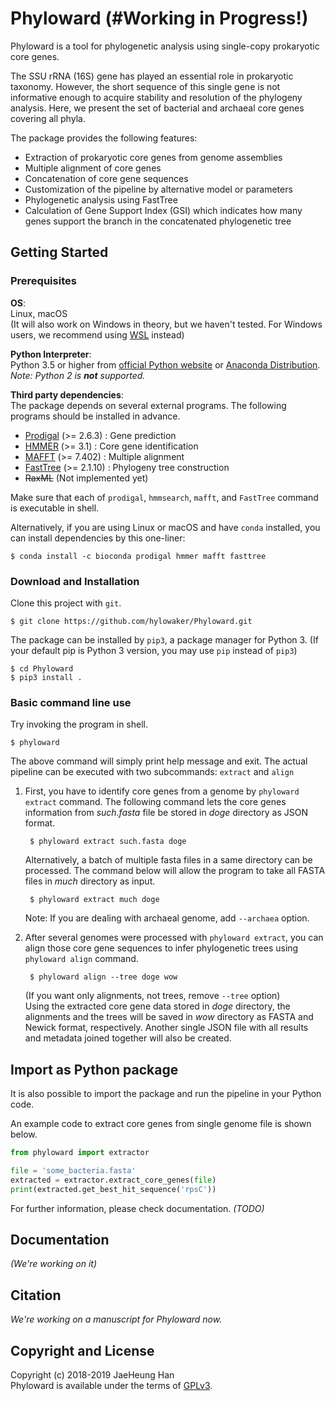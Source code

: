 Phyloward (#Working in Progress!)
================

Phyloward is a tool for phylogenetic analysis using single-copy prokaryotic core genes.

The SSU rRNA (16S) gene has played an essential role in prokaryotic taxonomy.
However, the short sequence of this single gene is not informative enough
  to acquire stability and resolution of the phylogeny analysis.
Here, we present the set of bacterial and archaeal core genes covering all phyla.

The package provides the following features:
* Extraction of prokaryotic core genes from genome assemblies
* Multiple alignment of core genes
* Concatenation of core gene sequences
* Customization of the pipeline by alternative model or parameters
* Phylogenetic analysis using FastTree
* Calculation of Gene Support Index (GSI) which indicates how many genes
  support the branch in the concatenated phylogenetic tree

## Getting Started

### Prerequisites

**OS**:  
Linux, macOS  
(It will also work on Windows in theory, but we haven't tested. For Windows users, we recommend using [WSL](https://docs.microsoft.com/en-us/windows/wsl/install-win10) instead)

**Python Interpreter**:  
Python 3.5 or higher from [official Python website](https://www.python.org)
  or [Anaconda Distribution](https://www.anaconda.com/download/).  
*Note: Python 2 is __not__ supported.*

**Third party dependencies**:  
The package depends on several external programs.
The following programs should be installed in advance.
* [Prodigal](https://github.com/hyattpd/prodigal/releases/) (>= 2.6.3) : Gene prediction
* [HMMER](http://hmmer.org/download.html) (>= 3.1) : Core gene identification
* [MAFFT](https://mafft.cbrc.jp/alignment/software/) (>= 7.402) : Multiple alignment
* [FastTree](http://www.microbesonline.org/fasttree/#Install) (>= 2.1.10) : Phylogeny tree construction
* ~~RaxML~~ (Not implemented yet)

Make sure that each of `prodigal`, `hmmsearch`, `mafft`, 
  and `FastTree` command is executable in shell.

Alternatively, if you are using Linux or macOS and have `conda` installed, you can install dependencies by this one-liner:
```
$ conda install -c bioconda prodigal hmmer mafft fasttree
```

### Download and Installation 
Clone this project with `git`.

    $ git clone https://github.com/hylowaker/Phyloward.git

The package can be installed by `pip3`, a package manager for Python 3. (If your default pip is Python 3 version, you may use `pip` instead of `pip3`)

    $ cd Phyloward
    $ pip3 install .

### Basic command line use
Try invoking the program in shell.

    $ phyloward

The above command will simply print help message and exit. 
The actual pipeline can be executed with two subcommands: `extract` and `align`

1.  First, you have to identify core genes from a genome by `phyloward extract` command.
    The following command lets the core genes information from _such.fasta_ file
    be stored in _doge_ directory as JSON format.
     
         $ phyloward extract such.fasta doge
     
    Alternatively, a batch of multiple fasta files in a same directory can be processed.
    The command below will allow the program to take all FASTA files in _much_ directory as input.
         
         $ phyloward extract much doge
    
    Note: If you are dealing with archaeal genome, add `--archaea` option.

2.  After several genomes were processed with `phyloward extract`,
    you can align those core gene sequences to infer phylogenetic trees using `phyloward align` command.

         $ phyloward align --tree doge wow
    
    (If you want only alignments, not trees, remove `--tree` option)  
    Using the extracted core gene data stored in _doge_ directory,
      the alignments and the trees will be saved in _wow_ directory
      as FASTA and Newick format, respectively.
    Another single JSON file with all results and metadata joined together will also be created.
   


## Import as Python package
It is also possible to import the package and run the pipeline in your Python code.

An example code to extract core genes from single genome file is shown below.
```python
from phyloward import extractor

file = 'some_bacteria.fasta'
extracted = extractor.extract_core_genes(file)
print(extracted.get_best_hit_sequence('rpsC'))
```
    
For further information, please check documentation. _(TODO)_


## Documentation
_(We're working on it)_


## Citation
_We're working on a manuscript for Phyloward now._


## Copyright and License
Copyright (c) 2018-2019 JaeHeung Han  
Phyloward is available under the terms of [GPLv3](LICENSE).
